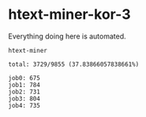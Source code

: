 # htext-miner-kor-3

Everything doing here is automated.

```
htext-miner

total: 3729/9855 (37.83866057838661%)

job0: 675
job1: 784
job2: 731
job3: 804
job4: 735
```